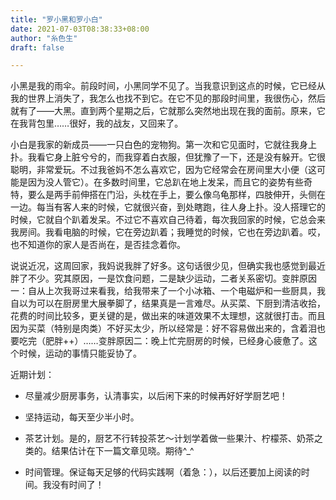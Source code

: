 ```yaml
---
title: "罗小黑和罗小白"
date: 2021-07-03T08:38:33+08:00
author: "糸色生"
draft: false

---
```


小黑是我的雨伞。前段时间，小黑同学不见了。当我意识到这点的时候，它已经从我的世界上消失了，我怎么也找不到它。在它不见的那段时间里，我很伤心，然后就有了——大黑。直到两个星期之后，它就那么突然地出现在我的面前。原来，它在我背包里……很好，我的战友，又回来了。

小白是我家的新成员——一只白色的宠物狗。第一次和它见面时，它就往我身上扑。我看它身上脏兮兮的，而我穿着白衣服，但犹豫了一下，还是没有躲开。它很聪明，非常爱玩。不过我爸妈不怎么喜欢它，因为它经常会在房间里大小便（这可能是因为没人管它）。在多数时间里，它总趴在地上发呆，而且它的姿势有些奇特，要么是两手前伸搭在门沿，头枕在手上，要么像乌龟那样，四肢伸开，头侧在一边。每当有客人来的时候，它就很兴奋，到处瞎跑，往人身上扑。没人搭理它的时候，它就自个趴着发呆。不过它不喜欢自己待着，每次我回家的时候，它总会来我房间。我看电脑的时候，它在旁边趴着；我睡觉的时候，它也在旁边趴着。哎，也不知道你的家人是否尚在，是否挂念着你。

说说近况，这周回家，我妈说我胖了好多。这句话很少见，但确实我也感觉到最近胖了不少。究其原因，一是饮食问题，二是缺少运动，二者关系密切。变胖原因一：自从上次我哥过来看我，给我带来了一个小冰箱、一个电磁炉和一些厨具，我自以为可以在厨房里大展拳脚了，结果真是一言难尽。从买菜、下厨到清洁收拾，花费的时间比较多，更关键的是，做出来的味道效果不太理想，这就很打击。而且因为买菜（特别是肉类）不好买太少，所以经常是：好不容易做出来的，含着泪也要吃完（肥胖++）……变胖原因二：晚上忙完厨房的时候，已经身心疲惫了。这个时候，运动的事情只能妥协了。

近期计划：

* 尽量减少厨房事务，认清事实，以后闲下来的时候再好好学厨艺吧！

* 坚持运动，每天至少半小时。

* 茶艺计划。是的，厨艺不行转投茶艺～计划学着做一些果汁、柠檬茶、奶茶之类的。结果估计在下一篇文章见晓。期待^_^

* 时间管理。保证每天足够的代码实践啊（着急：），以后还要加上阅读的时间。我没有时间了！
